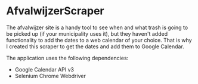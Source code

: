 # AfvalwijzerScraper
The afvalwijzer site is a handy tool to see when and what trash is going to be picked up (if your municipality uses it), but they haven't added functionality to add the dates to a web calendar of your choice.
That is why I created this scraper to get the dates and add them to Google Calendar.

The application uses the following dependencies:
- Google Calendar API v3
- Selenium Chrome Webdriver